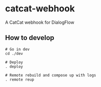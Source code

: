# catcat-webhook
A CatCat webhook for DialogFlow

## How to develop
```
# Go in dev
cd ./dev

# Deploy
. deploy

# Remote rebuild and compose up with logs
. remote reup
```
